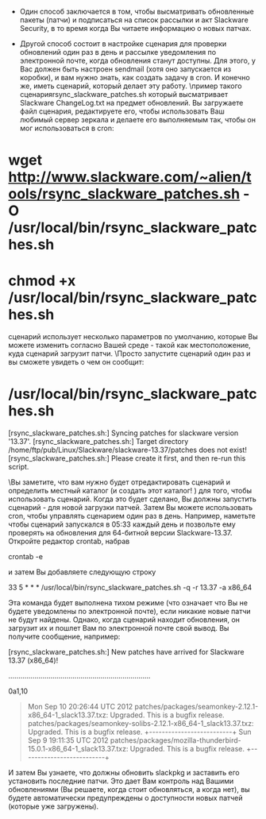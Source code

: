  
 * Один способ заключается в том, чтобы высматривать обновленные пакеты (патчи) и подписаться на список рассылки и акт Slackware Security, в то время когда Вы читаете информацию о новых патчах.

* Другой способ состоит в настройке сценария для проверки обновлений один раз в день и рассылке уведомления по электронной почте, когда обновления станут доступны.
Для этого, у Вас должен быть настроен sendmail (хотя оно запускается из коробки), и вам нужно знать, как создать задачу в cron. И конечно же, иметь сценарий, который делает эту работу. \\пример такого сценарияrsync_slackware_patches.sh который высматривает Slackware ChangeLog.txt на предмет обновлений. Вы загружаете файл сценария, редактируете его, чтобы использовать Ваш любимый сервер зеркала и делаете его выполняемым так, чтобы он мог использоваться в cron:

# wget http://www.slackware.com/~alien/tools/rsync_slackware_patches.sh -O /usr/local/bin/rsync_slackware_patches.sh
# chmod +x /usr/local/bin/rsync_slackware_patches.sh

сценарий использует несколько параметров по умолчанию, которые Вы можете изменить согласно Вашей среде - такой как местоположение, куда сценарий загрузит патчи. \\Просто запустите сценарий один раз и вы сможете увидеть о чем он сообщит:

# /usr/local/bin/rsync_slackware_patches.sh
[rsync_slackware_patches.sh:] Syncing patches for slackware version '13.37'.
[rsync_slackware_patches.sh:] Target directory /home/ftp/pub/Linux/Slackware/slackware-13.37/patches does not exist!
[rsync_slackware_patches.sh:] Please create it first, and then re-run this script.

\\Вы заметите, что вам нужно будет отредактировать сценарий и определить местный каталог (и создать этот каталог! ) для того, чтобы использовать сценарий. Когда это будет сделано, Вы должны запустить сценарий - для новой загрузки патчей.
Затем Вы можете использовать cron, чтобы управлять сценарием один раз в день. Например, наметьте чтобы сценарий запускался в 05:33 каждый день и позвольте ему проверять на обновления для 64-битной версии Slackware-13.37. Откройте редактор crontab, набрав

crontab -e

и затем Вы добавляете следующую строку

33 5 * * *      /usr/local/bin/rsync_slackware_patches.sh -q -r 13.37 -a x86_64

Эта команда будет выполнена тихом режиме (что означает что Вы не будете уведомлены по электронной почте), если никакие новые патчи не будут найдены. Однако, когда сценарий находит обновления, он загрузит их и пошлет Вам по электронной почте свой вывод. Вы получите сообщение, например:

[rsync_slackware_patches.sh:] New patches have arrived for Slackware 13.37 (x86_64)!

.......................................................................

0a1,10
> Mon Sep 10 20:26:44 UTC 2012
> patches/packages/seamonkey-2.12.1-x86_64-1_slack13.37.txz:  Upgraded.
>   This is a bugfix release.
> patches/packages/seamonkey-solibs-2.12.1-x86_64-1_slack13.37.txz:  Upgraded.
>   This is a bugfix release.
> +--------------------------+
> Sun Sep  9 19:11:35 UTC 2012
> patches/packages/mozilla-thunderbird-15.0.1-x86_64-1_slack13.37.txz:  Upgraded.
>   This is a bugfix release.
> +--------------------------+

И затем Вы узнаете, что должны обновить slackpkg и заставить его установить последние патчи. Это дает Вам контроль над Вашими обновлениями (Вы решаете, когда стоит обновляться, а когда нет), вы будете автоматически предупреждены о доступности новых патчей (которые уже загружены).
